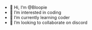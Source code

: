 - 👋 Hi, I’m @Bloopie
- 👀 I’m interested in coding
- 🌱 I’m currently learning coder
- 💞️ I’m looking to collaborate on discord

  

<!---
XBloopie/XBloopie is a ✨ special ✨ repository because its `README.md` (this file) appears on your GitHub profile.
You can click the Preview link to take a look at your changes.
--->
